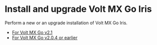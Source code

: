 # Install and upgrade Volt MX Go Iris

Perform a new or an upgrade installation of Volt MX Go Iris.

- [For Volt MX Go v2.1](installiris.md)
- [For Volt MX Go v2.0.4 or earlier](upgradeiris.md)

<!--
For a new install, complete the following procedures:

1. [Download HCL Volt MX Go Release package](portaldownload.md)

2. [Install Volt MX Go Iris](installiris.md)

For an upgrade install, complete the following procedures:

1. [Download HCL Volt MX Go Release package](portaldownload.md)

2. [Upgrade Volt MX Go Iris](upgradeiris.md)
-->